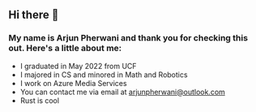 ## Hi there 👋
### My name is Arjun Pherwani and thank you for checking this out. Here's a little about me:

- I graduated in May 2022 from UCF 
- I majored in CS and minored in Math and Robotics
- I work on Azure Media Services
- You can contact me via email at arjunpherwani@outlook.com
- Rust is cool
<!--
**APherwani/APherwani** is a ✨ _special_ ✨ repository because its `README.md` (this file) appears on your GitHub profile.

- 🔭 I’m currently working on ...
- 🌱 I’m currently learning ...
- 👯 I’m looking to collaborate on ...
- 🤔 I’m looking for help with ...
- 💬 Ask me about ...
- 📫 How to reach me: ...
- 😄 Pronouns: ...
- ⚡ Fun fact: ...
-->
